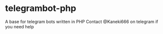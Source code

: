# telegrambot-php
A base for telegram bots written in PHP
Contact @Kaneki666 on telegram if you need help
